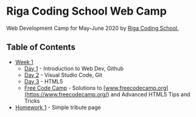 # Riga Coding School Web Camp

Web Development Camp for May-June 2020 by [Riga Coding School.](https://rigacoding.lv/)

## Table of Contents
- [Week 1](/week1)
  * [Day 1](/week1/week1day1.md) - Introduction to Web Dev, Github
  * [Day 2](/week1/week1day2.md) - Visual Studio Code, Git
  * [Day 3](/week1/week1day3.md) - HTML5
  * [Free Code Camp](/week1/freecodecamp) - Solutions to [www.freecodecamp.org](https://www.freecodecamp.org/) and Advanced HTML5 Tips and Tricks
- [Homework 1](/homework1) - Simple tribute page